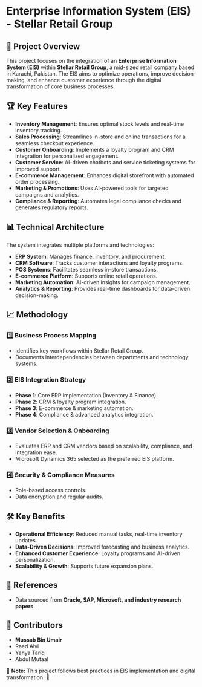 # Enterprise Information System (EIS) - Stellar Retail Group

## 📌 Project Overview

This project focuses on the integration of an **Enterprise Information System (EIS)** within **Stellar Retail Group**, a mid-sized retail company based in Karachi, Pakistan. The EIS aims to optimize operations, improve decision-making, and enhance customer experience through the digital transformation of core business processes.

## 🏆 Key Features

- **Inventory Management**: Ensures optimal stock levels and real-time inventory tracking.
- **Sales Processing**: Streamlines in-store and online transactions for a seamless checkout experience.
- **Customer Onboarding**: Implements a loyalty program and CRM integration for personalized engagement.
- **Customer Service**: AI-driven chatbots and service ticketing systems for improved support.
- **E-commerce Management**: Enhances digital storefront with automated order processing.
- **Marketing & Promotions**: Uses AI-powered tools for targeted campaigns and analytics.
- **Compliance & Reporting**: Automates legal compliance checks and generates regulatory reports.

## 📊 Technical Architecture

The system integrates multiple platforms and technologies:

- **ERP System**: Manages finance, inventory, and procurement.
- **CRM Software**: Tracks customer interactions and loyalty programs.
- **POS Systems**: Facilitates seamless in-store transactions.
- **E-commerce Platform**: Supports online retail operations.
- **Marketing Automation**: AI-driven insights for campaign management.
- **Analytics & Reporting**: Provides real-time dashboards for data-driven decision-making.

## 📈 Methodology

### 1️⃣ **Business Process Mapping**

- Identifies key workflows within Stellar Retail Group.
- Documents interdependencies between departments and technology systems.

### 2️⃣ **EIS Integration Strategy**

- **Phase 1**: Core ERP implementation (Inventory & Finance).
- **Phase 2**: CRM & loyalty program integration.
- **Phase 3**: E-commerce & marketing automation.
- **Phase 4**: Compliance & advanced analytics integration.

### 3️⃣ **Vendor Selection & Onboarding**

- Evaluates ERP and CRM vendors based on scalability, compliance, and integration ease.
- Microsoft Dynamics 365 selected as the preferred EIS platform.

### 4️⃣ **Security & Compliance Measures**

- Role-based access controls.
- Data encryption and regular audits.

## 🛠 Key Benefits

- **Operational Efficiency**: Reduced manual tasks, real-time inventory updates.
- **Data-Driven Decisions**: Improved forecasting and business analytics.
- **Enhanced Customer Experience**: Loyalty programs and AI-driven personalization.
- **Scalability & Growth**: Supports future expansion plans.

## 📜 References

- Data sourced from **Oracle, SAP, Microsoft, and industry research papers**.

## 🤝 Contributors

- **Mussab Bin Umair**
- Raed Alvi
- Yahya Tariq
- Abdul Mutaal

📌 **Note:** This project follows best practices in EIS implementation and digital transformation. 🚀

